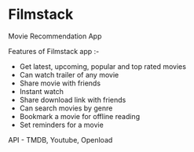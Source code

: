 # Filmstack
Movie Recommendation App

Features of Filmstack app :- 

* Get latest, upcoming, popular and top rated movies 
* Can watch trailer of any movie
* Share movie with friends 
* Instant watch 
* Share download link with friends 
* Can search movies by genre
* Bookmark a movie for offline reading
* Set reminders for a movie 

API  - TMDB, Youtube, Openload

